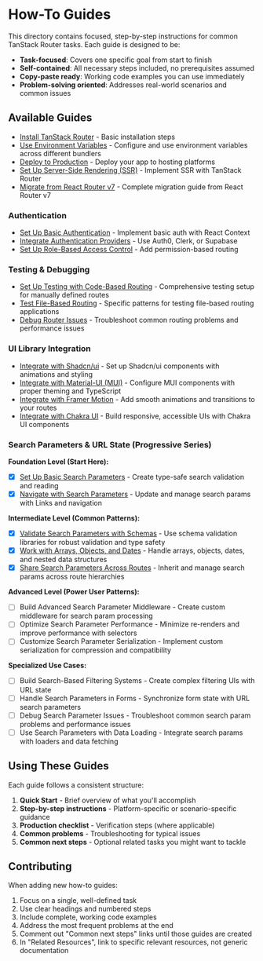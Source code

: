 # How-To Guides

This directory contains focused, step-by-step instructions for common TanStack Router tasks. Each guide is designed to be:

- **Task-focused**: Covers one specific goal from start to finish
- **Self-contained**: All necessary steps included, no prerequisites assumed
- **Copy-paste ready**: Working code examples you can use immediately
- **Problem-solving oriented**: Addresses real-world scenarios and common issues

## Available Guides

- [Install TanStack Router](./install.md) - Basic installation steps
- [Use Environment Variables](./use-environment-variables.md) - Configure and use environment variables across different bundlers
- [Deploy to Production](./deploy-to-production.md) - Deploy your app to hosting platforms
- [Set Up Server-Side Rendering (SSR)](./setup-ssr.md) - Implement SSR with TanStack Router
- [Migrate from React Router v7](./migrate-from-react-router.md) - Complete migration guide from React Router v7

### Authentication

- [Set Up Basic Authentication](./setup-authentication.md) - Implement basic auth with React Context
- [Integrate Authentication Providers](./setup-auth-providers.md) - Use Auth0, Clerk, or Supabase
- [Set Up Role-Based Access Control](./setup-rbac.md) - Add permission-based routing

### Testing & Debugging

- [Set Up Testing with Code-Based Routing](./setup-testing.md) - Comprehensive testing setup for manually defined routes
- [Test File-Based Routing](./test-file-based-routing.md) - Specific patterns for testing file-based routing applications
- [Debug Router Issues](./debug-router-issues.md) - Troubleshoot common routing problems and performance issues

### UI Library Integration

- [Integrate with Shadcn/ui](./integrate-shadcn-ui.md) - Set up Shadcn/ui components with animations and styling
- [Integrate with Material-UI (MUI)](./integrate-material-ui.md) - Configure MUI components with proper theming and TypeScript
- [Integrate with Framer Motion](./integrate-framer-motion.md) - Add smooth animations and transitions to your routes
- [Integrate with Chakra UI](./integrate-chakra-ui.md) - Build responsive, accessible UIs with Chakra UI components

### Search Parameters & URL State (Progressive Series)

**Foundation Level (Start Here):**

- [x] [Set Up Basic Search Parameters](./setup-basic-search-params.md) - Create type-safe search validation and reading
- [x] [Navigate with Search Parameters](./navigate-with-search-params.md) - Update and manage search params with Links and navigation

**Intermediate Level (Common Patterns):**

- [x] [Validate Search Parameters with Schemas](./validate-search-params.md) - Use schema validation libraries for robust validation and type safety
- [x] [Work with Arrays, Objects, and Dates](./arrays-objects-dates-search-params.md) - Handle arrays, objects, dates, and nested data structures
- [x] [Share Search Parameters Across Routes](./share-search-params-across-routes.md) - Inherit and manage search params across route hierarchies

**Advanced Level (Power User Patterns):**

- [ ] Build Advanced Search Parameter Middleware - Create custom middleware for search param processing
- [ ] Optimize Search Parameter Performance - Minimize re-renders and improve performance with selectors
- [ ] Customize Search Parameter Serialization - Implement custom serialization for compression and compatibility

**Specialized Use Cases:**

- [ ] Build Search-Based Filtering Systems - Create complex filtering UIs with URL state
- [ ] Handle Search Parameters in Forms - Synchronize form state with URL search parameters
- [ ] Debug Search Parameter Issues - Troubleshoot common search param problems and performance issues
- [ ] Use Search Parameters with Data Loading - Integrate search params with loaders and data fetching

## Using These Guides

Each guide follows a consistent structure:

1. **Quick Start** - Brief overview of what you'll accomplish
2. **Step-by-step instructions** - Platform-specific or scenario-specific guidance
3. **Production checklist** - Verification steps (where applicable)
4. **Common problems** - Troubleshooting for typical issues
5. **Common next steps** - Optional related tasks you might want to tackle

## Contributing

When adding new how-to guides:

1. Focus on a single, well-defined task
2. Use clear headings and numbered steps
3. Include complete, working code examples
4. Address the most frequent problems at the end
5. Comment out "Common next steps" links until those guides are created
6. In "Related Resources", link to specific relevant resources, not generic documentation

